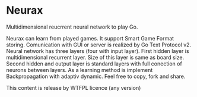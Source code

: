 Neurax
======

Multidimensional reucrrent neural network to play Go.

Neurax can learn from played games. It support Smart Game Format storing. Comunication with GUI or server is realized by Go Text Protocol v2. Neural network has three layers (four with input layer). First hidden layer is multidimensional recurrent layer. Size of this layer is same as board size. Second hidden and output layer is standard layers with full conection of neurons between layers. As a learning method is implement Backpropagation with adaptiv dynamic.
Feel free to copy, fork and share.

This content is release by WTFPL licence (any version)
